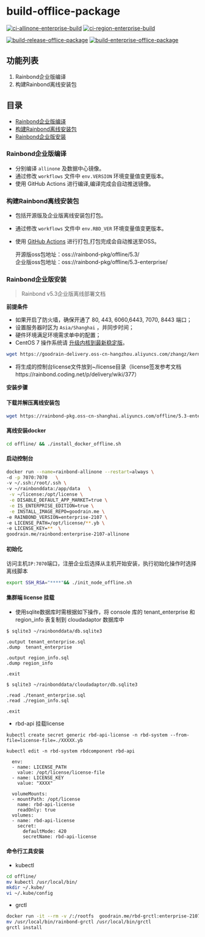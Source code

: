 # build-offlice-package

[![ci-allinone-enterprise-build](https://github.com/goodrain/build-offlice-package/actions/workflows/ci-allinone-enterprise.yml/badge.svg)](https://github.com/goodrain/build-offlice-package/actions/workflows/ci-allinone-enterprise.yml)
[![ci-region-enterprise-build](https://github.com/goodrain/build-offlice-package/actions/workflows/ci-region-enterprise.yml/badge.svg)](https://github.com/goodrain/build-offlice-package/actions/workflows/ci-region-enterprise.yml)

[![build-release-offlice-package](https://github.com/goodrain/build-offlice-package/actions/workflows/release-offline-package.yml/badge.svg)](https://github.com/goodrain/build-offlice-package/actions/workflows/release-offline-package.yml)
[![build-enterprise-offlice-package](https://github.com/goodrain/build-offlice-package/actions/workflows/enterprise-offline-package.yml/badge.svg)](https://github.com/goodrain/build-offlice-package/actions/workflows/enterprise-offline-package.yml)

## 功能列表

1. Rainbond企业版编译
2. 构建Rainbond离线安装包

## 目录

* [Rainbond企业版编译](#Rainbond企业版编译)
* [构建Rainbond离线安装包](#构建Rainbond离线安装包)
* [Rainbond企业版安装](#Rainbond企业版安装)

### Rainbond企业版编译


- 分别编译 `allinone` 及数据中心镜像。
- 通过修改 `workflows` 文件中 `env.VERSION` 环境变量值变更版本。
- 使用 GitHub Actions 进行编译,编译完成会自动推送镜像。
    

### 构建Rainbond离线安装包

- 包括开源版及企业版离线安装包打包。
- 通过修改 `workflows` 文件中 `env.RBD_VER` 环境变量值变更版本。
- 使用 [GitHub Actions](https://github.com/goodrain/build-offlice-package/actions/workflows/release-offline-package.yml) 进行打包,打包完成会自动推送至OSS。

    开源版oss包地址：oss://rainbond-pkg/offline/5.3/         
    企业版oss包地址：oss://rainbond-pkg/offline/5.3-enterprise/

### Rainbond企业版安装

> Rainbond v5.3企业版离线部署文档

**前提条件**

- 如果开启了防⽕墙，确保开通了 80, 443, 6060,6443, 7070, 8443 端⼝；
- 设置服务器时区为 `Asia/Shanghai` ，并同步时间；
- 硬件环境满⾜环境需求单中的配置；
- CentOS 7 操作系统请 [升级内核到最新稳定版](https://t.goodrain.com/t/topic/1305)。
```bash
wget https://goodrain-delivery.oss-cn-hangzhou.aliyuncs.com/zhangz/kernel_upgrade.tgz && tar xvf kernel_upgrade.tgz  && cd kernel_upgrade && sh kernel_upgrade.sh
```
- 将生成的控制台license文件放到~/license目录（license签发参考文档https://rainbond.coding.net/p/delivery/wiki/377）

**安装步骤**

#### 下载并解压离线安装包

```bash
wget https://rainbond-pkg.oss-cn-shanghai.aliyuncs.com/offline/5.3-enterprise/rainbond-offline-enterprise-2107.tgz && tar xvf rainbond-offline-enterprise-2107.tgz
```

#### 离线安装docker

```bash
cd offline/ && ./install_docker_offline.sh
```

#### 启动控制台

```bash
docker run --name=rainbond-allinone --restart=always \
-d -p 7070:7070   \
-v ~/.ssh:/root/.ssh \
-v ~/rainbonddata:/app/data   \
 -v ~/license:/opt/license \
 -e DISABLE_DEFAULT_APP_MARKET=true \
 -e IS_ENTERPRISE_EDITION=true \
 -e INSTALL_IMAGE_REPO=goodrain.me \
-e RAINBOND_VERSION=enterprise-2107 \
-e LICENSE_PATH=/opt/license/**.yb \
-e LICENSE_KEY=**  \
goodrain.me/rainbond:enterprise-2107-allinone
```


#### 初始化

访问主机`IP:7070`端口，注册企业后选择从主机开始安装，执行初始化操作时选择离线脚本

```bash
export SSH_RSA="****"&& ./init_node_offline.sh
```

#### 集群端 license 挂载

- 使用sqlite数据库时需根据如下操作，将 console 库的 tenant_enterprise 和 region_info 表复制到 cloudadaptor 数据库中

```
$ sqlite3 ~/rainbonddata/db.sqlite3

.output tenant_enterprise.sql
.dump  tenant_enterprise

.output region_info.sql
.dump region_info

.exit

$ sqlite3 ~/rainbonddata/cloudadaptor/db.sqlite3

.read ./tenant_enterprise.sql
.read ./region_info.sql

.exit
```

- rbd-api 挂载license

```
kubectl create secret generic rbd-api-license -n rbd-system --from-file=license-file=./XXXXX.yb

kubectl edit -n rbd-system rbdcomponent rbd-api

  env:
  - name: LICENSE_PATH
    value: /opt/license/license-file
  - name: LICENSE_KEY
    value: "XXXX"

  volumeMounts:
  - mountPath: /opt/license
    name: rbd-api-license
    readOnly: true
  volumes:
  - name: rbd-api-license
    secret:
      defaultMode: 420
      secretName: rbd-api-license
```

#### 命令行工具安装

- kubectl

```bash
cd offline/ 
mv kubectl /usr/local/bin/
mkdir ~/.kube/
vi ~/.kube/config
```


- grctl

```bash
docker run -it --rm -v /:/rootfs  goodrain.me/rbd-grctl:enterprise-2107 copy
mv /usr/local/bin/rainbond-grctl /usr/local/bin/grctl 
grctl install 
```


